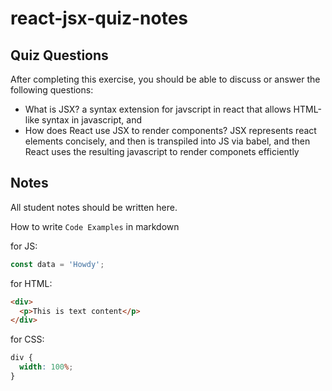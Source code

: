 # react-jsx-quiz-notes

## Quiz Questions

After completing this exercise, you should be able to discuss or answer the following questions:

- What is JSX?
  a syntax extension for javscript in react that allows HTML-like syntax in javascript, and
- How does React use JSX to render components?
  JSX represents react elements concisely, and then is transpiled into JS via babel, and then React uses the resulting javascript to render componets efficiently

## Notes

All student notes should be written here.

How to write `Code Examples` in markdown

for JS:

```javascript
const data = 'Howdy';
```

for HTML:

```html
<div>
  <p>This is text content</p>
</div>
```

for CSS:

```css
div {
  width: 100%;
}
```
